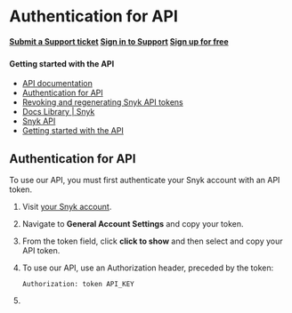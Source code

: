 # Authentication for API

#### [Submit a Support ticket](https://support.snyk.io/hc/en-us/requests/new) [Sign in to Support](https://support.snyk.io/hc/en-us/signin) [Sign up for free](https://snyk.io/login?cta=sign-up&loc=nav&page=support_docs_page)

### [ ](untitled-137.md) <a id="category-name"></a>

#### Getting started with the API

* [ API documentation](https://github.com/snyk/user-docs/tree/53fce7f51125484bfae446936b09a98076f1d418/hc/en-us/articles/360007584578-API-documentation/README.md)
* [ Authentication for API](https://github.com/snyk/user-docs/tree/53fce7f51125484bfae446936b09a98076f1d418/hc/en-us/articles/360004037557-Authentication-for-API/README.md)
* [ Revoking and regenerating Snyk API tokens](https://github.com/snyk/user-docs/tree/53fce7f51125484bfae446936b09a98076f1d418/hc/en-us/articles/360004008278-Revoking-and-regenerating-Snyk-API-tokens/README.md)
* [Docs Library \| Snyk](https://github.com/snyk/user-docs/tree/53fce7f51125484bfae446936b09a98076f1d418/hc/en-us/README.md)
* [Snyk API](https://github.com/snyk/user-docs/tree/53fce7f51125484bfae446936b09a98076f1d418/hc/en-us/categories/360000665657-Snyk-API/README.md)
* [Getting started with the API](https://github.com/snyk/user-docs/tree/53fce7f51125484bfae446936b09a98076f1d418/hc/en-us/sections/360002233417-Getting-started-with-the-API/README.md)

## Authentication for API

To use our API, you must first authenticate your Snyk account with an API token.

1. Visit [your Snyk account](https://app.snyk.io/account).
2. Navigate to **General Account Settings** and copy your token.
3. From the token field, click **click to show** and then select and copy your API token.
4. To use our API, use an Authorization header, preceded by the token:

   ```text
   Authorization: token API_KEY
   ```

5. 
